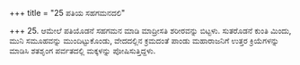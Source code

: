 +++
title = "25 ಪತಿಯ ಸಹಗಮನದಲಿ"

+++
25. ಆಮೇಲೆ ಪತಿಯೊಡನೆ ಸಹಗಮನ ಮಾಡಿ ಮಾದ್ರೀಸತಿ ಶರೀರವನ್ನು ಬಿಟ್ಟಳು. ಸುತರೊಡನೆ ಕುಂತಿ ಮಿಂದು, ಮುನಿ ಸಮೂಹವನ್ನು ಮುಂದಿಟ್ಟುಕೊಂಡು, ವೇದದಲ್ಲಿನ ಕ್ರಮದಂತೆ ಪಾಂಡು ಮಹಾರಾಜನಿಗೆ ಉತ್ತರ ಕ್ರಿಯೆಗಳನ್ನು  ಮಾಡಿಸಿ ಶತಶೃಂಗ ಪರ್ವತದಲ್ಲಿ ಮಕ್ಕಳನ್ನು ಪೋಷಿಸುತ್ತಿದ್ದಳು.
